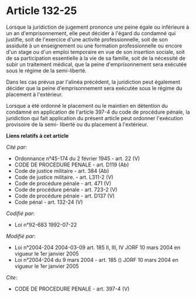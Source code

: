 # Article 132-25

Lorsque la juridiction de jugement prononce une peine égale ou inférieure à un an d'emprisonnement, elle peut décider à
l'égard du condamné qui justifie, soit de l'exercice d'une activité professionnelle, soit de son assiduité à un enseignement
ou une formation professionnelle ou encore d'un stage ou d'un emploi temporaire en vue de son insertion sociale, soit de sa
participation essentielle à la vie de sa famille, soit de la nécessité de subir un traitement médical, que la peine
d'emprisonnement sera exécutée sous le régime de la semi-liberté. 

Dans les cas prévus par l'alinéa précédent, la juridiction peut également décider que la peine d'emprisonnement sera exécutée
sous le régime du placement à l'extérieur. 

Lorsque a été ordonné le placement ou le maintien en détention du condamné en application de l'article 397-4 du code de
procédure pénale, la juridiction qui fait application du présent article peut ordonner l'exécution provisoire de la semi-
liberté ou du placement à l'extérieur.

**Liens relatifs à cet article**

_Cité par_:

  - Ordonnance n°45-174 du 2 février 1945 - art. 22 (V)
  - CODE DE PROCEDURE PENALE - art. D119 (Ab)
  - Code de justice militaire - art. 384 (Ab)
  - Code de justice militaire. - art. L311-2 (V)
  - Code de procédure pénale - art. 471 (V)
  - Code de procédure pénale - art. 723-2 (V)
  - Code de procédure pénale - art. D137 (V)
  - Code pénal - art. 132-24 (V)

_Codifié par_:

  - Loi n°92-683 1992-07-22

_Modifié par_:

  - Loi n°2004-204 2004-03-09 art. 185 II, III, IV JORF 10 mars 2004 en vigueur le 1er janvier 2005
  - Loi n°2004-204 du 9 mars 2004 - art. 185 () JORF 10 mars 2004 en vigueur le 1er janvier 2005

_Cite_:

  - CODE DE PROCEDURE PENALE - art. 397-4 (V)

